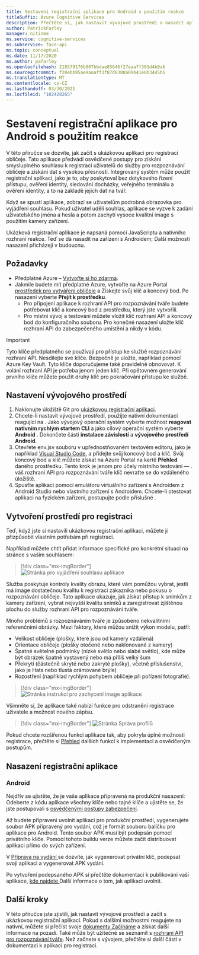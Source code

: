 ```yaml
---
title: Sestavení registrační aplikace pro Android s použitím reakce
titleSuffix: Azure Cognitive Services
description: Přečtěte si, jak nastavit vývojové prostředí a nasadit aplikaci pro registraci obličeje, abyste získali souhlas od zákazníků.
author: PatrickFarley
manager: nitinme
ms.service: cognitive-services
ms.subservice: face-api
ms.topic: conceptual
ms.date: 11/17/2020
ms.author: pafarley
ms.openlocfilehash: 218579176b807bbdae85646f27eaa7f301d4b9a6
ms.sourcegitcommit: f28ebb95ae9aaaff3f87d8388a09b41e0b3445b5
ms.translationtype: MT
ms.contentlocale: cs-CZ
ms.lasthandoff: 03/30/2021
ms.locfileid: "102428265"
---
```

# <a name="build-an-enrollment-app-for-android-with-react"></a>Sestavení registrační aplikace pro Android s použitím reakce

V této příručce se dozvíte, jak začít s ukázkovou aplikací pro registraci obličeje. Tato aplikace předvádí osvědčené postupy pro získání smysluplného souhlasu k registraci uživatelů do služby pro rozpoznávání obličeje a získání dat s vysokou přesností. Integrovaný systém může použít registrační aplikaci, jako je to, aby poskytoval bez dotykového řízení přístupu, ověření identity, sledování docházky, veřejného terminálu a ověření identity, a to na základě jejich dat na tvář.

Když se spustí aplikace, zobrazí se uživatelům podrobná obrazovka pro vyjádření souhlasu. Pokud uživatel udělí souhlas, aplikace se vyzve k zadání uživatelského jména a hesla a potom zachytí vysoce kvalitní image s použitím kamery zařízení.

Ukázková registrační aplikace je napsaná pomocí JavaScriptu a nativního rozhraní reakce. Teď se dá nasadit na zařízení s Androidem; Další možnosti nasazení přicházejí v budoucnu.

## <a name="prerequisites"></a>Požadavky 

* Předplatné Azure – [Vytvořte si ho zdarma](https://azure.microsoft.com/free/cognitive-services/).  
* Jakmile budete mít předplatné Azure, vytvořte na Azure Portal [prostředek pro vytváření obličeje](https://portal.azure.com/#create/Microsoft.CognitiveServicesFace) a Získejte svůj klíč a koncový bod. Po nasazení vyberte **Přejít k prostředku**.  
  * Pro připojení aplikace k rozhraní API pro rozpoznávání tváře budete potřebovat klíč a koncový bod z prostředku, který jste vytvořili.  
  * Pro místní vývoj a testování můžete vložit klíč rozhraní API a koncový bod do konfiguračního souboru. Pro konečné nasazení uložte klíč rozhraní API do zabezpečeného umístění a nikdy v kódu.  

> [!IMPORTANT]
> Tyto klíče předplatného se používají pro přístup ke službě rozpoznávání rozhraní API. Nesdílejte své klíče. Bezpečně je uložte, například pomocí Azure Key Vault. Tyto klíče doporučujeme také pravidelně obnovovat. K volání rozhraní API je potřeba jenom jeden klíč. Při opětovném generování prvního klíče můžete použít druhý klíč pro pokračování přístupu ke službě.

## <a name="set-up-the-development-environment"></a>Nastavení vývojového prostředí

1. Naklonujte úložiště Git pro [ukázkovou registrační aplikaci](https://github.com/azure-samples/cognitive-services-FaceAPIEnrollmentSample).
1. Chcete-li nastavit vývojové prostředí, použijte nativní dokumentaci reagující na <a href="https://reactnative.dev/docs/environment-setup"  title=" reakci nativní dokumentace "  target="_blank"> </a> . Jako vývojový operační systém vyberte možnost **reagovat nativním rychlým startem CLI** a jako cílový operační systém vyberte **Android** . Dokončete části **instalace závislostí** a **vývojového prostředí Android**.
1. Otevřete env.jsv souboru v upřednostňovaném textovém editoru, jako je například [Visual Studio Code](https://code.visualstudio.com/), a přidejte svůj koncový bod a klíč. Svůj koncový bod a klíč můžete získat na Azure Portal na kartě **Přehled** daného prostředku. Tento krok je jenom pro účely místního testování &mdash; . váš rozhraní API pro rozpoznávání tváře klíč nevraťte se do vzdáleného úložiště.
1. Spusťte aplikaci pomocí emulátoru virtuálního zařízení s Androidem z Android Studio nebo vlastního zařízení s Androidem. Chcete-li otestovat aplikaci na fyzickém zařízení, postupujte podle příslušné <a href="https://reactnative.dev/docs/running-on-device"  title=" reakce nativní dokumentace k reakci v dokumentaci "  target="_blank"> </a> .  


## <a name="create-an-enrollment-experience"></a>Vytvoření prostředí pro registraci  

Teď, když jste si nastavili ukázkovou registrační aplikaci, můžete ji přizpůsobit vlastním potřebám při registraci.

Například můžete chtít přidat informace specifické pro konkrétní situaci na stránce s vaším souhlasem:

> [!div class="mx-imgBorder"]
> ![Stránka pro vyjádření souhlasu aplikace](./media/enrollment-app/1-consent-1.jpg)

Služba poskytuje kontroly kvality obrazu, které vám pomůžou vybrat, jestli má image dostatečnou kvalitu k registraci zákazníka nebo pokusu o rozpoznávání obličeje. Tato aplikace ukazuje, jak získat přístup k snímkům z kamery zařízení, vybrat nejvyšší kvalitu snímků a zaregistrovat zjištěnou plochu do služby rozhraní API pro rozpoznávání tváře. 

Mnoho problémů s rozpoznáváním tváře je způsobeno nekvalitními referenčními obrázky. Mezi faktory, které můžou snížit výkon modelu, patří:
* Velikost obličeje (plošky, které jsou od kamery vzdálená)
* Orientace obličeje (plošky otočené nebo naklonované z kamery)
* Špatné světelné podmínky (nízké světlo nebo slabé světlo), kde může být obrázek špatně vystavený nebo má příliš velký šum
* Překrytí (částečně skryté nebo zakryté plošky), včetně příslušenství, jako je Hats nebo tlustá orámované brýle)
* Rozostření (například rychlým pohybem obličeje při pořízení fotografie). 

> [!div class="mx-imgBorder"]
> ![Stránka instrukcí pro zachycení image aplikace](./media/enrollment-app/4-instruction.jpg)

Všimněte si, že aplikace také nabízí funkce pro odstranění registrace uživatele a možnost nového zápisu.

> [!div class="mx-imgBorder"]
> ![Stránka Správa profilů](./media/enrollment-app/10-manage-2.jpg)

Pokud chcete rozšířenou funkci aplikace tak, aby pokryla úplné možnosti registrace, přečtěte si [Přehled](enrollment-overview.md) dalších funkcí k implementaci a osvědčeným postupům.

## <a name="deploy-the-enrollment-app"></a>Nasazení registrační aplikace

### <a name="android"></a>Android

Nejdřív se ujistěte, že je vaše aplikace připravená na produkční nasazení: Odeberte z kódu aplikace všechny klíče nebo tajné klíče a ujistěte se, že jste postupovali s [osvědčenými postupy zabezpečení](../cognitive-services-security.md?tabs=command-line%2ccsharp).

Až budete připraveni uvolnit aplikaci pro produkční prostředí, vygenerujete soubor APK připravený pro vydání, což je formát souboru balíčku pro aplikace pro Android. Tento soubor APK musí být podepsán pomocí privátního klíče. Pomocí tohoto buildu verze můžete začít distribuovat aplikaci přímo do svých zařízení. 

V <a href="https://developer.android.com/studio/publish/preparing#publishing-build"  title=" dokumentaci Příprava na vydání verze "  target="_blank"> Příprava na vydání </a> se dozvíte, jak vygenerovat privátní klíč, podepsat svoji aplikaci a vygenerovat APK vydání.  

Po vytvoření podepsaného APK si přečtěte dokumentaci k publikování vaší aplikace, <a href="https://developer.android.com/studio/publish"  title=" "  target="_blank"> kde najdete </a> Další informace o tom, jak aplikaci uvolnit.

## <a name="next-steps"></a>Další kroky  

V této příručce jste zjistili, jak nastavit vývojové prostředí a začít s ukázkovou registrační aplikací. Pokud s dalšími možnostmi reagujete na nativní, můžete si přečíst svoje [dokumenty Začínáme](https://reactnative.dev/docs/getting-started) a získat další informace na pozadí. Také může být užitečné se seznámit s [rozhraní API pro rozpoznávání tváře](Overview.md). Než začnete s vývojem, přečtěte si další části v dokumentaci k aplikaci pro registraci.